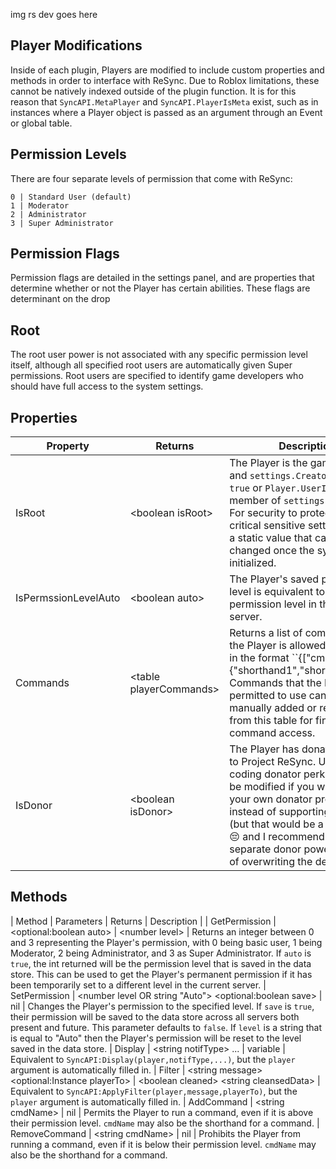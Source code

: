 img rs dev goes here

Player Modifications
-
Inside of each plugin, Players are modified to include custom properties and methods in order to interface with ReSync. Due to Roblox limitations, these cannot be natively indexed outside of the plugin function. It is for this reason that ``SyncAPI.MetaPlayer`` and ``SyncAPI.PlayerIsMeta`` exist, such as in instances where a Player object is passed as an argument through an Event or global table.

## Permission Levels
There are four separate levels of permission that come with ReSync:
```
0 | Standard User (default)
1 | Moderator
2 | Administrator
3 | Super Administrator
```
## Permission Flags
Permission flags are detailed in the settings panel, and are properties that determine whether or not the Player has certain abilities. These flags are determinant on the drop
## Root
The root user power is not associated with any specific permission level itself, although all specified root users are automatically given Super permissions. Root users are specified to identify game developers who should have full access to the system settings.

Properties
-
| Property | Returns | Description | Writable |
| -------- | ------- | ----------- | -------- |
| IsRoot | \<boolean isRoot> | The Player is the game owner and ``settings.CreatorRoot == true`` or ``Player.UserId`` is a member of ``settings.RootUsers``. For security to protect access to critical sensitive settings, this is a static value that cannot be changed once the system is initialized. | No
| IsPermssionLevelAuto | \<boolean auto> | The Player's saved permission level is equivalent to their permission level in the current server. | No
| Commands | \<table playerCommands> | Returns a list of commands that the Player is allowed to execute in the format ``{["cmdName"] = {"shorthand1","shorthand2",...}}. Commands that the Player is permitted to use can be manually added or removed from this table for fine-grained command access. | Yes
| IsDonor | \<boolean isDonor> | The Player has donated money to Project ReSync. Useful for coding donator perks. This can be modified if you want to make your own donator product instead of supporting the system (but that would be a little bit sad 😔 and I recommend adding separate donor powers instead of overwriting the default ones). | Yes

Methods
-
| Method | Parameters | Returns | Description |
| GetPermission | \<optional:boolean auto> | \<number level> | Returns an integer between 0 and 3 representing the Player's permission, with 0 being basic user, 1 being Moderator, 2 being Administrator, and 3 as Super Administrator. If ``auto`` is ``true``, the int returned will be the permission level that is saved in the data store. This can be used to get the Player's permanent permission if it has been temporarily set to a different level in the current server.
| SetPermission | \<number level OR string "Auto"> \<optional:boolean save> | nil | Changes the Player's permission to the specified level. If ``save`` is ``true``, their permission will be saved to the data store across all servers both present and future. This parameter defaults to ``false``. If ``level`` is a string that is equal to "Auto" then the Player's permission will be reset to the level saved in the data store.
| Display | \<string notifType> ... | variable | Equivalent to ``SyncAPI:Display(player,notifType,...)``, but the ``player`` argument is automatically filled in.
| Filter | \<string message> \<optional:Instance playerTo> | \<boolean cleaned> \<string cleansedData> | Equivalent to ``SyncAPI:ApplyFilter(player,message,playerTo)``, but the ``player`` argument is automatically filled in.
| AddCommand | \<string cmdName> | nil | Permits the Player to run a command, even if it is above their permission level. ``cmdName`` may also be the shorthand for a command.
| RemoveCommand | \<string cmdName> | nil | Prohibits the Player from running a command, even if it is below their permission level. ``cmdName`` may also be the shorthand for a command.